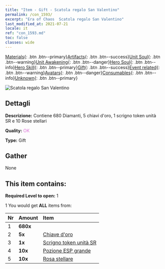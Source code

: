 ```yaml
---
title: "Item - Gift - Scatola regalo San Valentino"
permalink: /con_1593/
excerpt: "Era of Chaos  Scatola regalo San Valentino"
last_modified_at: 2021-07-21
locale: it
ref: "con_1593.md"
toc: false
classes: wide
---
```

 [Materials](/ItemsIT/){: .btn .btn--primary}[Artifacts](/ItemsIT/Artifacts/){: .btn .btn--success}[Unit Soul](/ItemsIT/UnitSoul/){: .btn .btn--warning}[Unit Awakening](/ItemsIT/UnitAwakening/){: .btn .btn--danger}[Hero Soul](/ItemsIT/HeroSoul/){: .btn .btn--info}[Hero Skill](/ItemsIT/HeroSkill/){: .btn .btn--primary}[Gift](/ItemsIT/Gift/){: .btn .btn--success}[Event related](/ItemsIT/Events/){: .btn .btn--warning}[Avatars](/ItemsIT/Avatars/){: .btn .btn--danger}[Consumables](/ItemsIT/Consumables/){: .btn .btn--info}[Unknown](/ItemsIT/Unknown/){: .btn .btn--primary}

 ![Scatola regalo San Valentino](/images/t/i_907205.png)

## Dettagli
 **Descrizione:** Contiene 680 Diamanti, 5 chiavi d'oro, 1 scrigno token unità SR e 10 Rose stellari

 **Quality:** <span style="color: #DA70D6">OK</span>

 **Type:** Gift

## Gather

  None

## This item contains:

 **Required Level to open:** 1

 1 You would get **ALL** items  from:

  | Nr | Amount |     Item    |
  |:---|:-------|:------------|
  | 1 |  **680x** | <i class="fas fa-gem"/> |  | 
  | 2 |  **5x** | [Chiave d'oro](/ItemsIT/con_783/) |  | 
  | 3 |  **1x** | [Scrigno token unità SR](/ItemsIT/con_1597/) |  | 
  | 4 |  **10x** | [Pozione ESP grande](/ItemsIT/con_702/) |  | 
  | 5 |  **10x** | [Rosa stellare](/ItemsIT/con_812/) |  | 
